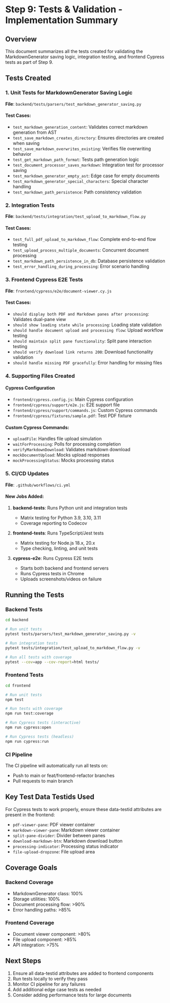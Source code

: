 # Step 9: Tests & Validation - Implementation Summary

## Overview
This document summarizes all the tests created for validating the MarkdownGenerator saving logic, integration testing, and frontend Cypress tests as part of Step 9.

## Tests Created

### 1. Unit Tests for MarkdownGenerator Saving Logic
**File**: `backend/tests/parsers/test_markdown_generator_saving.py`

#### Test Cases:
- `test_markdown_generation_content`: Validates correct markdown generation from AST
- `test_save_markdown_creates_directory`: Ensures directories are created when saving
- `test_save_markdown_overwrites_existing`: Verifies file overwriting behavior
- `test_get_markdown_path_format`: Tests path generation logic
- `test_document_processor_saves_markdown`: Integration test for processor saving
- `test_markdown_generator_empty_ast`: Edge case for empty documents
- `test_markdown_generator_special_characters`: Special character handling
- `test_markdown_path_persistence`: Path consistency validation

### 2. Integration Tests
**File**: `backend/tests/integration/test_upload_to_markdown_flow.py`

#### Test Cases:
- `test_full_pdf_upload_to_markdown_flow`: Complete end-to-end flow testing
- `test_upload_process_multiple_documents`: Concurrent document processing
- `test_markdown_path_persistence_in_db`: Database persistence validation
- `test_error_handling_during_processing`: Error scenario handling

### 3. Frontend Cypress E2E Tests
**File**: `frontend/cypress/e2e/document-viewer.cy.js`

#### Test Cases:
- `should display both PDF and Markdown panes after processing`: Validates dual-pane view
- `should show loading state while processing`: Loading state validation
- `should handle document upload and processing flow`: Upload workflow testing
- `should maintain split pane functionality`: Split pane interaction testing
- `should verify download link returns 200`: Download functionality validation
- `should handle missing PDF gracefully`: Error handling for missing files

### 4. Supporting Files Created

#### Cypress Configuration
- `frontend/cypress.config.js`: Main Cypress configuration
- `frontend/cypress/support/e2e.js`: E2E support file
- `frontend/cypress/support/commands.js`: Custom Cypress commands
- `frontend/cypress/fixtures/sample.pdf`: Test PDF fixture

#### Custom Cypress Commands:
- `uploadFile`: Handles file upload simulation
- `waitForProcessing`: Polls for processing completion
- `verifyMarkdownDownload`: Validates markdown download
- `mockDocumentUpload`: Mocks upload responses
- `mockProcessingStatus`: Mocks processing status

### 5. CI/CD Updates
**File**: `.github/workflows/ci.yml`

#### New Jobs Added:
1. **backend-tests**: Runs Python unit and integration tests
   - Matrix testing for Python 3.9, 3.10, 3.11
   - Coverage reporting to Codecov

2. **frontend-tests**: Runs TypeScript/Jest tests
   - Matrix testing for Node.js 18.x, 20.x
   - Type checking, linting, and unit tests

3. **cypress-e2e**: Runs Cypress E2E tests
   - Starts both backend and frontend servers
   - Runs Cypress tests in Chrome
   - Uploads screenshots/videos on failure

## Running the Tests

### Backend Tests
```bash
cd backend

# Run unit tests
pytest tests/parsers/test_markdown_generator_saving.py -v

# Run integration tests
pytest tests/integration/test_upload_to_markdown_flow.py -v

# Run all tests with coverage
pytest --cov=app --cov-report=html tests/
```

### Frontend Tests
```bash
cd frontend

# Run unit tests
npm test

# Run tests with coverage
npm run test:coverage

# Run Cypress tests (interactive)
npm run cypress:open

# Run Cypress tests (headless)
npm run cypress:run
```

### CI Pipeline
The CI pipeline will automatically run all tests on:
- Push to main or feat/frontend-refactor branches
- Pull requests to main branch

## Key Test Data Testids Used

For Cypress tests to work properly, ensure these data-testid attributes are present in the frontend:
- `pdf-viewer-pane`: PDF viewer container
- `markdown-viewer-pane`: Markdown viewer container
- `split-pane-divider`: Divider between panes
- `download-markdown-btn`: Markdown download button
- `processing-indicator`: Processing status indicator
- `file-upload-dropzone`: File upload area

## Coverage Goals

### Backend Coverage
- MarkdownGenerator class: 100%
- Storage utilities: 100%
- Document processing flow: >90%
- Error handling paths: >85%

### Frontend Coverage
- Document viewer component: >80%
- File upload component: >85%
- API integration: >75%

## Next Steps

1. Ensure all data-testid attributes are added to frontend components
2. Run tests locally to verify they pass
3. Monitor CI pipeline for any failures
4. Add additional edge case tests as needed
5. Consider adding performance tests for large documents
